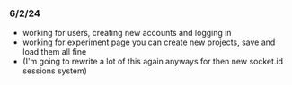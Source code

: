 ### 6/2/24
- working for users, creating new accounts and logging in
- working for experiment page you can create new projects, save and load them all fine
- (I'm going to rewrite a lot of this again anyways for then new socket.id sessions system)